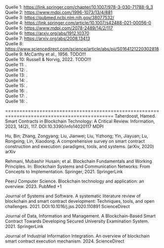 Quelle 1: https://link.springer.com/chapter/10.1007/978-3-030-71788-9_3 <br>
Quelle 2: https://www.mdpi.com/1996-1073/13/4/881 <br>
Quelle 3: https://pubmed.ncbi.nlm.nih.gov/38077532/ <br>
Quelle 4: https://link.springer.com/article/10.1007/s42488-021-00056-0 <br>
Quelle 5: https://www.mdpi.com/2078-2489/14/2/117 <br>
Quelle 6: https://arxiv.org/abs/1912.10370 <br>
Quelle 7: https://arxiv.org/abs/2008.13413 <br>
Quelle 8: https://www.sciencedirect.com/science/article/abs/pii/S0164121220302818 <br>
Quelle 9: McCarthy et al., 1956. TODO!!! <br>
Quelle 10: Russell & Norvig, 2022. TODO!!! <br>
Quelle 11: . <br>
Quelle 12: . <br>
Quelle 13: . <br>
Quelle 14: . <br>
Quelle 15: . <br>
Quelle 16: . <br>
Quelle 17: . <br>
Quelle 18: . <br>

============================================================================================
Taherdoost, Hamed. Smart Contracts in Blockchain Technology: A Critical Review. Information, 2023, 14(2), 117. DOI:10.3390/info14020117 
MDPI

Hu, Bin; Zhang, Zongyang; Liu, Jianwei; Liu, Yizhong; Yin, Jiayuan; Lu, Rongxing; Lin, Xiaodong. A comprehensive survey on smart contract construction and execution: paradigms, tools, and systems. (arXiv, 2020) 
arXiv

Rehmani, Mubashir Husain; et al. Blockchain Fundamentals and Working Principles. In: Blockchain Systems and Communication Networks: From Concepts to Implementation. Springer, 2021. 
SpringerLink

PeerJ Computer Science. Blockchain technology and application: an overview. 2023. 
PubMed
+1

Journal of Systems and Software. A systematic literature review of blockchain and smart contract development: Techniques, tools, and open challenges. 2021. DOI:10.1016/j.jss.2020.110891 
ScienceDirect

Journal of Data, Information and Management. A Blockchain-Based Smart Contract Towards Developing Secured University Examination System. 2021. 
SpringerLink

Journal of Industrial Information Integration. An overview of blockchain smart contract execution mechanism. 2024. 
ScienceDirect
